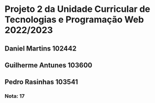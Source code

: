 <h1>Projeto 2 da Unidade Curricular de Tecnologias e Programação Web 2022/2023</h1>
<h2>Daniel Martins 102442</h2>
<h2>Guilherme Antunes 103600</h2>
<h2>Pedro Rasinhas 103541</h2>
<h3>Nota: 17</h3>
